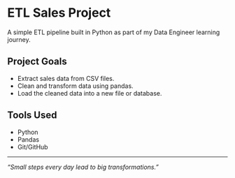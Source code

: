 # ETL Sales Project

A simple ETL pipeline built in Python as part of my Data Engineer learning journey.

## Project Goals
- Extract sales data from CSV files.
- Clean and transform data using pandas.
- Load the cleaned data into a new file or database.

## Tools Used
- Python
- Pandas
- Git/GitHub

---
*“Small steps every day lead to big transformations.”*
